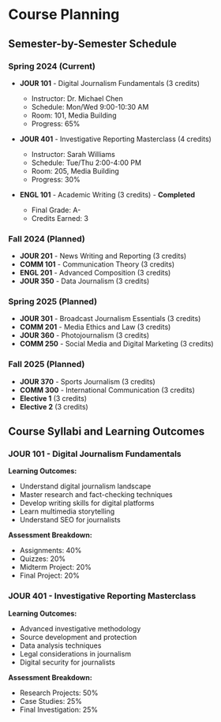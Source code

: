 # Course Planning

## Semester-by-Semester Schedule

### Spring 2024 (Current)
- **JOUR 101** - Digital Journalism Fundamentals (3 credits)
  - Instructor: Dr. Michael Chen
  - Schedule: Mon/Wed 9:00-10:30 AM
  - Room: 101, Media Building
  - Progress: 65%

- **JOUR 401** - Investigative Reporting Masterclass (4 credits)
  - Instructor: Sarah Williams
  - Schedule: Tue/Thu 2:00-4:00 PM
  - Room: 205, Media Building
  - Progress: 30%

- **ENGL 101** - Academic Writing (3 credits) - **Completed**
  - Final Grade: A-
  - Credits Earned: 3

### Fall 2024 (Planned)
- **JOUR 201** - News Writing and Reporting (3 credits)
- **COMM 101** - Communication Theory (3 credits)
- **ENGL 201** - Advanced Composition (3 credits)
- **JOUR 350** - Data Journalism (3 credits)

### Spring 2025 (Planned)
- **JOUR 301** - Broadcast Journalism Essentials (3 credits)
- **COMM 201** - Media Ethics and Law (3 credits)
- **JOUR 360** - Photojournalism (3 credits)
- **COMM 250** - Social Media and Digital Marketing (3 credits)

### Fall 2025 (Planned)
- **JOUR 370** - Sports Journalism (3 credits)
- **COMM 300** - International Communication (3 credits)
- **Elective 1** (3 credits)
- **Elective 2** (3 credits)

## Course Syllabi and Learning Outcomes

### JOUR 101 - Digital Journalism Fundamentals
**Learning Outcomes:**
- Understand digital journalism landscape
- Master research and fact-checking techniques
- Develop writing skills for digital platforms
- Learn multimedia storytelling
- Understand SEO for journalists

**Assessment Breakdown:**
- Assignments: 40%
- Quizzes: 20%
- Midterm Project: 20%
- Final Project: 20%

### JOUR 401 - Investigative Reporting Masterclass
**Learning Outcomes:**
- Advanced investigative methodology
- Source development and protection
- Data analysis techniques
- Legal considerations in journalism
- Digital security for journalists

**Assessment Breakdown:**
- Research Projects: 50%
- Case Studies: 25%
- Final Investigation: 25%
